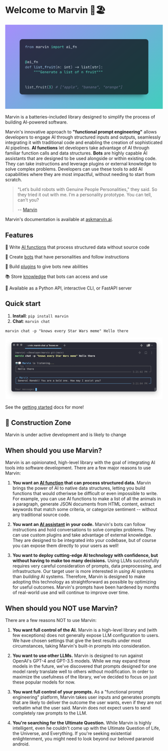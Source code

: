 # Welcome to Marvin 🤖🏖️

![](docs/img/ai_fn_demo.png)


Marvin is a batteries-included library designed to simplify the process of building AI-powered software. 

Marvin's innovative approach to **"functional prompt engineering"** allows developers to engage AI through structured inputs and outputs, seamlessly integrating it with traditional code and enabling the creation of sophisticated AI pipelines. **AI functions** let developers take advantage of AI through familiar function calls and data structures. **Bots** are highly capable AI assistants that are designed to be used alongside or within existing code. They can take instructions and leverage plugins or external knowledge to solve complex problems. Developers can use these tools to add AI capabilities where they are most impactful, without needing to start from scratch.

> "Let’s build robots with Genuine People Personalities," they said. So they tried it out with me. I’m a personality prototype. You can tell, can’t you?
>
> -- [Marvin](https://www.youtube.com/clip/UgkxNj9p6jPFM8eWAmRJiKoPeOmvQxb8viQv)

Marvin's documentation is available at [askmarvin.ai](https://www.askmarvin.ai).

## Features


🦾 Write [AI functions](https://askmarvin.ai/guide/ai_functions) that process structured data without source code

🤖 Create [bots](https://www.askmarvin.ai/guide/bots) that have personalities and follow instructions

🔌 Build [plugins](https://askmarvin.ai/guide/plugins) to give bots new abilities

📚 Store [knowledge](https://askmarvin.ai/guide/loaders_and_documents) that bots can access and use

📡 Available as a Python API, interactive CLI, or FastAPI server

## Quick start
1. **Install**: `pip install marvin`
2. **Chat**: `marvin chat`

```shell
marvin chat -p "knows every Star Wars meme" Hello there
```
![](docs/img/marvin_hello_there_chat.png)


See the [getting started](https://www.askmarvin.ai/getting_started/installation/) docs for more!

## 🚧 Construction Zone
Marvin is under active development and is likely to change

## When should you use Marvin?

Marvin is an opinionated, high-level library with the goal of integrating AI tools into software development. There are a few major reasons to use Marvin:

1. **You want an [AI function](https://askmarvin.ai/guide/ai_functions) that can process structured data.** Marvin brings the power of AI to native data structures, letting you build functions that would otheriwse be difficult or even impossible to write. For example, you can use AI functions to make a list of all the animals in a paragraph, generate JSON documents from HTML content, extract keywords that match some criteria, or categorize sentiment -- without any traditional source code.

2. **You want an [AI assistant](https://askmarvin.ai/guide/bots) in your code.** Marvin's bots can follow instructions and hold conversations to solve complex problems. They can use custom plugins and take advantage of external knowledge. They are designed to be integrated into your codebase, but of course you can expose them directly to your users as well!

3. **You want to deploy cutting-edge AI technology with confidence, but without having to make too many decisions.** Using LLMs successfully requires very careful consideration of prompts, data preprocessing, and infrastructure. Our target user is more interested in *using* AI systems than *building* AI systems. Therefore, Marvin is designed to make adopting this technology as straightforward as possible by optimizing for useful outcomes. Marvin's prompts have been hardened by months of real-world use and will continue to improve over time.
## When should you NOT use Marvin?
There are a few reasons NOT to use Marvin:

1. **You want full control of the AI.** Marvin is a high-level library and (with few exceptions) does not generally expose LLM configuration to users. We have chosen settings that give the best results under most circumstances, taking Marvin's built-in prompts into consideration.

2. **You want to use other LLMs.** Marvin is designed to run against OpenAI's GPT-4 and GPT-3.5 models. While we may expand those models in the future, we've discovered that prompts designed for one model rarely translate well to others without modification. In order to maximize the usefulness of the library, we've decided to focus on just these popular models for now.

3. **You want full control of your prompts.** As a "functional prompt engineering" platform, Marvin takes user inputs and generates prompts that are likely to deliver the outcome the user wants, even if they are not verbatim what the user said. Marvin does not expect users to send completely raw prompts to the LLM. 

4. **You're searching for the Ultimate Question.** While Marvin is highly intelligent, even he couldn't come up with the Ultimate Question of Life, the Universe, and Everything. If you're seeking existential enlightenment, you might need to look beyond our beloved paranoid android.

